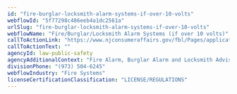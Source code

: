 ```yaml
---
id: "fire-burglar-locksmith-alarm-systems-if-over-10-volts"
webflowId: "5f77298c486eeb4a1dc2561a"
urlSlug: "fire-burglar-locksmith-alarm-systems-if-over-10-volts"
webflowName: "Fire/Burglar/Locksmith Alarm Systems (if over 10 volts)"
callToActionLink: "https://www.njconsumeraffairs.gov/fbl/Pages/applications.aspx"
callToActionText: ""
agencyId: law-public-safety
agencyAdditionalContext: "Fire Alarm, Burglar Alarm and Locksmith Advisory Committee"
divisionPhone: "(973) 504-6245"
webflowIndustry: "Fire Systems"
licenseCertificationClassification: "LICENSE/REGULATIONS"
---
```

